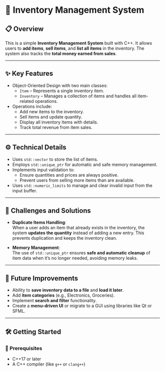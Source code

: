 # 🧾 Inventory Management System

## 📋 Overview

This is a simple **Inventory Management System** built with C++. It allows users to **add items**, **sell items**, and **list all items** in the inventory. The system also tracks the **total money earned from sales**.

---

## ✨ Key Features

- Object-Oriented Design with two main classes:
  - `Item` – Represents a single inventory item.
  - `Inventory` – Manages a collection of items and handles all item-related operations.
- Operations include:
  - Add new items to the inventory.
  - Sell items and update quantity.
  - Display all inventory items with details.
  - Track total revenue from item sales.

---

## ⚙️ Technical Details

- Uses `std::vector` to store the list of items.
- Employs `std::unique_ptr` for automatic and safe memory management.
- Implements input validation to:
  - Ensure quantities and prices are always positive.
  - Prevent users from selling more items than are available.
- Uses `std::numeric_limits` to manage and clear invalid input from the input buffer.

---

## 🧩 Challenges and Solutions

- **Duplicate Items Handling**:  
  When a user adds an item that already exists in the inventory, the system **updates the quantity** instead of adding a new entry. This prevents duplication and keeps the inventory clean.
  
- **Memory Management**:  
  The use of `std::unique_ptr` ensures **safe and automatic cleanup** of item data when it’s no longer needed, avoiding memory leaks.

---

## 🚀 Future Improvements

- Ability to **save inventory data to a file** and **load it later**.
- Add **item categories** (e.g., Electronics, Groceries).
- Implement **search and filter** functionality.
- Create a **menu-driven UI** or migrate to a GUI using libraries like Qt or SFML.

---

## 🛠️ Getting Started

### 🧾 Prerequisites
- C++17 or later
- A C++ compiler (like `g++` or `clang++`)

